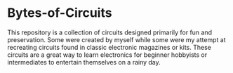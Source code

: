 # Bytes-of-Circuits
This repository is a collection of circuits designed primarily for fun and preservation. Some were created by myself while some were my attempt at recreating circuits found in classic electronic magazines or kits. These circuits are a great way to learn electronics for beginner hobbyists or intermediates to entertain themselves on a rainy day.
